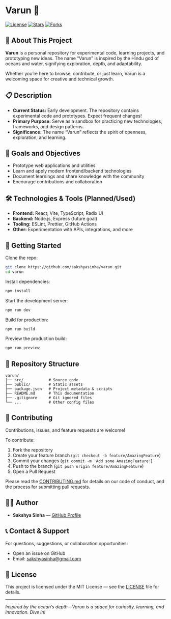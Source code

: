 # Varun 🌊

[![License](https://img.shields.io/github/license/sakshyasinha/varun)](LICENSE)
[![Stars](https://img.shields.io/github/stars/sakshyasinha/varun?style=social)](https://github.com/sakshyasinha/varun/stargazers)
[![Forks](https://img.shields.io/github/forks/sakshyasinha/varun?style=social)](https://github.com/sakshyasinha/varun/network/members)

## 🚀 About This Project

**Varun** is a personal repository for experimental code, learning projects, and prototyping new ideas. The name “Varun” is inspired by the Hindu god of oceans and water, signifying exploration, depth, and adaptability.

Whether you’re here to browse, contribute, or just learn, Varun is a welcoming space for creative and technical growth.

## 📋 Description

- **Current Status:** Early development. The repository contains experimental code and prototypes. Expect frequent changes!
- **Primary Purpose:** Serve as a sandbox for practicing new technologies, frameworks, and design patterns.
- **Significance:** The name “Varun” reflects the spirit of openness, exploration, and learning.

## 🎯 Goals and Objectives

- Prototype web applications and utilities
- Learn and apply modern frontend/backend technologies
- Document learnings and share knowledge with the community
- Encourage contributions and collaboration

## 🛠️ Technologies & Tools (Planned/Used)

- **Frontend:** React, Vite, TypeScript, Radix UI
- **Backend:** Node.js, Express (future goal)
- **Tooling:** ESLint, Prettier, GitHub Actions
- **Other:** Experimentation with APIs, integrations, and more

## 🚀 Getting Started

Clone the repo:
```bash
git clone https://github.com/sakshyasinha/varun.git
cd varun
```

Install dependencies:
```bash
npm install
```

Start the development server:
```bash
npm run dev
```

Build for production:
```bash
npm run build
```

Preview the production build:
```bash
npm run preview
```

## 📁 Repository Structure

```
varun/
├── src/           # Source code
├── public/        # Static assets
├── package.json   # Project metadata & scripts
├── README.md      # This documentation
├── .gitignore     # Git ignored files
└── ...            # Other config files
```

## 🤝 Contributing

Contributions, issues, and feature requests are welcome!

To contribute:
1. Fork the repository
2. Create your feature branch (`git checkout -b feature/AmazingFeature`)
3. Commit your changes (`git commit -m 'Add some AmazingFeature'`)
4. Push to the branch (`git push origin feature/AmazingFeature`)
5. Open a Pull Request

Please read the [CONTRIBUTING.md](CONTRIBUTING.md) for details on our code of conduct, and the process for submitting pull requests.

## 👨‍💻 Author

- **Sakshya Sinha** — [GitHub Profile](https://github.com/sakshyasinha)

## 📞 Contact & Support

For questions, suggestions, or collaboration opportunities:
- Open an issue on GitHub
- Email: [sakshyasinha@gmail.com](mailto:sakshyasinha@gmail.com)

## 📄 License

This project is licensed under the MIT License — see the [LICENSE](LICENSE) file for details.

---

*Inspired by the ocean’s depth—Varun is a space for curiosity, learning, and innovation. Dive in!*
